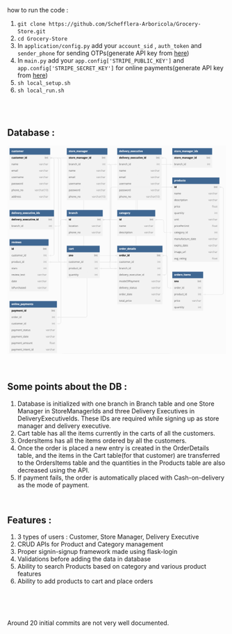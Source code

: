 how to run the code : 

1. `git clone https://github.com/Schefflera-Arboricola/Grocery-Store.git`
2. `cd Grocery-Store`
3. In `application/config.py` add your `account_sid` , `auth_token` and `sender_phone` for sending OTPs(generate API key from [here](https://www.twilio.com/en-us)) 
4. In `main.py` add your `app.config['STRIPE_PUBLIC_KEY']` and `app.config['STRIPE_SECRET_KEY']` for online payments(generate API key from [here](https://stripe.com/en-in))
5. `sh local_setup.sh`
6. `sh local_run.sh`

<br><br>

<h2>Database : </h2>

![db](/static/img/db.jpg)

<br>

<h2>Some points about the DB :</h2>

1. Database is initialized with one branch in Branch table and one Store Manager in StoreManagerIds and three Delivery Executives in DeliveryExecutiveIds. These IDs are required while signing up as store manager and delivery executive.
2. Cart table has all the items currently in the carts of all the customers.
3. OrdersItems has all the items ordered by all the customers.
4. Once the order is placed a new entry is created in the OrderDetails table, and the items
in the Cart table(for that customer) are transferred to the OrdersItems table and the quantities in the Products table are also decreased using the API.
5. If payment fails, the order is automatically placed with Cash-on-delivery as the mode of payment.
<br>

<h2>Features :</h2>

1. 3 types of users : Customer, Store Manager, Delivery Executive 
2. CRUD APIs for Product and Category management
3. Proper signin-signup framework made using flask-login
4. Validations before adding the data in database
5. Ability to search Products based on category and various product features
6. Ability to add products to cart and place orders
<br>

<br>
<br>

Around 20 initial commits are not very well documented.